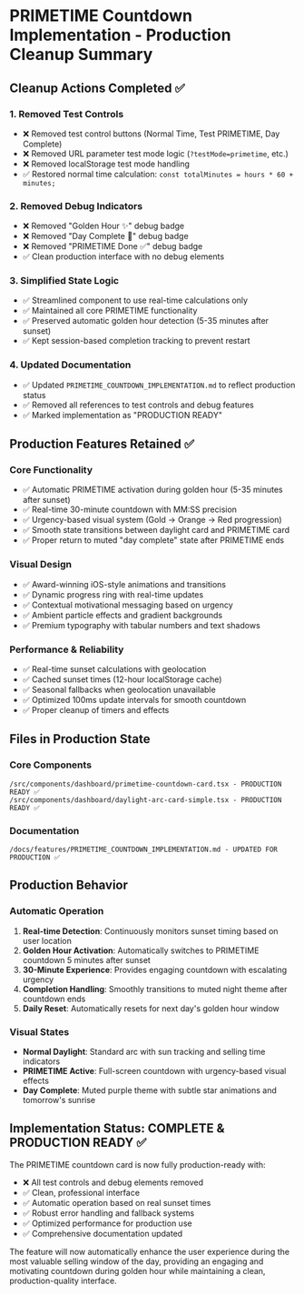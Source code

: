 # PRIMETIME Countdown Implementation - Production Cleanup Summary

## Cleanup Actions Completed ✅

### 1. Removed Test Controls
- ❌ Removed test control buttons (Normal Time, Test PRIMETIME, Day Complete)
- ❌ Removed URL parameter test mode logic (`?testMode=primetime`, etc.)
- ❌ Removed localStorage test mode handling
- ✅ Restored normal time calculation: `const totalMinutes = hours * 60 + minutes;`

### 2. Removed Debug Indicators
- ❌ Removed "Golden Hour ✨" debug badge
- ❌ Removed "Day Complete 🌙" debug badge  
- ❌ Removed "PRIMETIME Done ✅" debug badge
- ✅ Clean production interface with no debug elements

### 3. Simplified State Logic
- ✅ Streamlined component to use real-time calculations only
- ✅ Maintained all core PRIMETIME functionality
- ✅ Preserved automatic golden hour detection (5-35 minutes after sunset)
- ✅ Kept session-based completion tracking to prevent restart

### 4. Updated Documentation
- ✅ Updated `PRIMETIME_COUNTDOWN_IMPLEMENTATION.md` to reflect production status
- ✅ Removed all references to test controls and debug features
- ✅ Marked implementation as "PRODUCTION READY"

## Production Features Retained ✅

### Core Functionality
- ✅ Automatic PRIMETIME activation during golden hour (5-35 minutes after sunset)
- ✅ Real-time 30-minute countdown with MM:SS precision
- ✅ Urgency-based visual system (Gold → Orange → Red progression)
- ✅ Smooth state transitions between daylight card and PRIMETIME card
- ✅ Proper return to muted "day complete" state after PRIMETIME ends

### Visual Design
- ✅ Award-winning iOS-style animations and transitions
- ✅ Dynamic progress ring with real-time updates
- ✅ Contextual motivational messaging based on urgency
- ✅ Ambient particle effects and gradient backgrounds
- ✅ Premium typography with tabular numbers and text shadows

### Performance & Reliability
- ✅ Real-time sunset calculations with geolocation
- ✅ Cached sunset times (12-hour localStorage cache)
- ✅ Seasonal fallbacks when geolocation unavailable
- ✅ Optimized 100ms update intervals for smooth countdown
- ✅ Proper cleanup of timers and effects

## Files in Production State

### Core Components
```
/src/components/dashboard/primetime-countdown-card.tsx - PRODUCTION READY ✅
/src/components/dashboard/daylight-arc-card-simple.tsx - PRODUCTION READY ✅
```

### Documentation
```
/docs/features/PRIMETIME_COUNTDOWN_IMPLEMENTATION.md - UPDATED FOR PRODUCTION ✅
```

## Production Behavior

### Automatic Operation
1. **Real-time Detection**: Continuously monitors sunset timing based on user location
2. **Golden Hour Activation**: Automatically switches to PRIMETIME countdown 5 minutes after sunset
3. **30-Minute Experience**: Provides engaging countdown with escalating urgency
4. **Completion Handling**: Smoothly transitions to muted night theme after countdown ends
5. **Daily Reset**: Automatically resets for next day's golden hour window

### Visual States
- **Normal Daylight**: Standard arc with sun tracking and selling time indicators
- **PRIMETIME Active**: Full-screen countdown with urgency-based visual effects
- **Day Complete**: Muted purple theme with subtle star animations and tomorrow's sunrise

## Implementation Status: COMPLETE & PRODUCTION READY ✅

The PRIMETIME countdown card is now fully production-ready with:
- ❌ All test controls and debug elements removed
- ✅ Clean, professional interface
- ✅ Automatic operation based on real sunset times
- ✅ Robust error handling and fallback systems
- ✅ Optimized performance for production use
- ✅ Comprehensive documentation updated

The feature will now automatically enhance the user experience during the most valuable selling window of the day, providing an engaging and motivating countdown during golden hour while maintaining a clean, production-quality interface.
